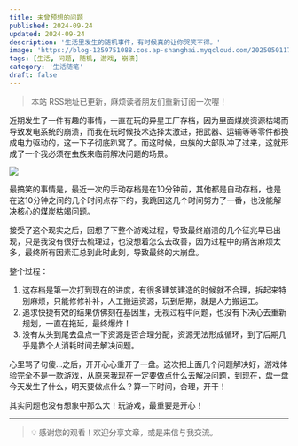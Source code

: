 ```yaml
---
title: 未曾预想的问题
published: 2024-09-24
updated: 2024-09-24
description: '生活里发生的随机事件，有时候真的让你哭笑不得。'
image: 'https://blog-1259751088.cos.ap-shanghai.myqcloud.com/20250501170623402.png?imageSlim'
tags: [生活, 问题, 随机, 游戏, 崩溃]
category: '生活随笔'
draft: false
---
```


> 本站 RSS地址已更新，麻烦读者朋友们重新订阅一次喔！

近期发生了一件有趣的事情，一直在玩的异星工厂存档，因为里面煤炭资源枯竭而导致发电系统的崩溃，而我在玩时候技术选择太激进，把武器、运输等等零件都换成电力驱动的，这一下子彻底趴窝了。而这时候，虫族的大部队冲了过来，这就形成了一个我必须在虫族来临前解决问题的场景。

![](https://blog-1259751088.cos.ap-shanghai.myqcloud.com/uPic/v4SSm4.png)

最搞笑的事情是，最近一次的手动存档是在10分钟前，其他都是自动存档，也是在这10分钟之间的几个时间点存下的，我跳回这几个时间努力了一番，也没能解决核心的煤炭枯竭问题。

接受了这个现实之后，回想了下整个游戏过程，导致最终崩溃的几个征兆早已出现，只是我没有很好去梳理过，也没想着怎么去改善，因为过程中的痛苦麻烦太多，最终所有因素汇总到此时此刻，导致最终的大崩盘。

整个过程：

1. 这存档是第一次打到现在的进度，有很多建筑建造的时候就不合理，拆起来特别麻烦，只能修修补补，人工搬运资源，玩到后期，就是人力搬运工。
2. 追求快捷有效的结果仿佛刻在基因里，无视过程中问题，也没有下决心去重新规划，一直在拖延，最终爆炸！
3. 没有从头到尾去盘点一下资源是否合理分配，资源无法形成循环，到了后期几乎是靠个人消耗时间去解决问题。

心里骂了句傻...之后，开开心心重开了一盘。这次把上面几个问题解决好，游戏体验完全不是一款游戏，从原来我现在一定要做点什么去解决问题，到现在，盘一盘今天发生了什么，明天要做点什么？算一下时间，合理，开干！

其实问题也没有想象中那么大！玩游戏，最重要是开心！

---

> 💡 感谢您的观看！欢迎分享文章，或是来信与我交流。